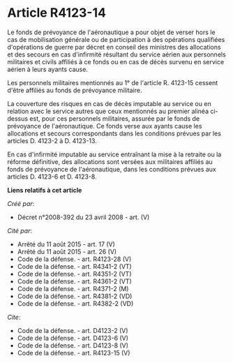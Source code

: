 # Article R4123-14

Le fonds de prévoyance de l'aéronautique a pour objet de verser hors le cas de mobilisation générale ou de participation à
des opérations qualifiées d'opérations de guerre par décret en conseil des ministres des allocations et des secours en cas
d'infirmité résultant du service aérien aux personnels militaires et civils affiliés à ce fonds ou en cas de décès survenu en
service aérien à leurs ayants cause. 

Les personnels militaires mentionnés au 1° de l'article R. 4123-15 cessent d'être affiliés au fonds de prévoyance militaire. 

La couverture des risques en cas de décès imputable au service ou en relation avec le service autres que ceux mentionnés au
premier alinéa ci-dessus est, pour ces personnels militaires, assurée par le fonds de prévoyance de l'aéronautique. Ce fonds
verse aux ayants cause les allocations et secours correspondants dans les conditions prévues par les articles D. 4123-2 à D.
4123-13. 

En cas d'infirmité imputable au service entraînant la mise à la retraite ou la réforme définitive, des allocations sont
versées aux militaires affiliés au fonds de prévoyance de l'aéronautique, dans les conditions prévues aux articles D. 4123-6
et D. 4123-8.

**Liens relatifs à cet article**

_Créé par_:

  - Décret n°2008-392 du 23 avril 2008 - art. (V)

_Cité par_:

  - Arrêté du 11 août 2015 - art. 17 (V)
  - Arrêté du 11 août 2015 - art. 26 (V)
  - Code de la défense. - art. R4123-28 (V)
  - Code de la défense. - art. R4341-2 (VT)
  - Code de la défense. - art. R4351-2 (VT)
  - Code de la défense. - art. R4361-2 (VT)
  - Code de la défense. - art. R4371-2 (M)
  - Code de la défense. - art. R4381-2 (VD)
  - Code de la défense. - art. R4382-2 (VD)

_Cite_:

  - Code de la défense. - art. D4123-2 (V)
  - Code de la défense. - art. D4123-6 (V)
  - Code de la défense. - art. D4123-8 (V)
  - Code de la défense. - art. R4123-15 (V)
